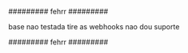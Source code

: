 ######### fehrr #########

base nao testada tire as webhooks nao dou suporte

######### fehrr #########

